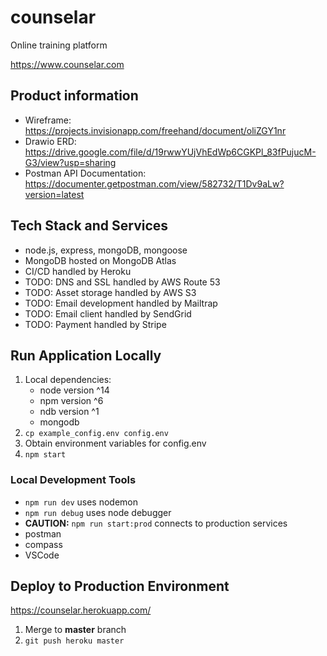# counselar

Online training platform

https://www.counselar.com

## Product information

- Wireframe: https://projects.invisionapp.com/freehand/document/oliZGY1nr
- Drawio ERD: https://drive.google.com/file/d/19rwwYUjVhEdWp6CGKPl_83fPujucM-G3/view?usp=sharing
- Postman API Documentation: https://documenter.getpostman.com/view/582732/T1Dv9aLw?version=latest

## Tech Stack and Services

- node.js, express, mongoDB, mongoose
- MongoDB hosted on MongoDB Atlas
- CI/CD handled by Heroku
- TODO: DNS and SSL handled by AWS Route 53
- TODO: Asset storage handled by AWS S3
- TODO: Email development handled by Mailtrap
- TODO: Email client handled by SendGrid
- TODO: Payment handled by Stripe

## Run Application Locally

1. Local dependencies:
   - node version ^14
   - npm version ^6
   - ndb version ^1
   - mongodb
2. `cp example_config.env config.env`
3. Obtain environment variables for config.env
4. `npm start`

### Local Development Tools

- `npm run dev` uses nodemon
- `npm run debug` uses node debugger
- **CAUTION:** `npm run start:prod` connects to production services
- postman
- compass
- VSCode

## Deploy to Production Environment

https://counselar.herokuapp.com/

1. Merge to **master** branch
2. `git push heroku master`
